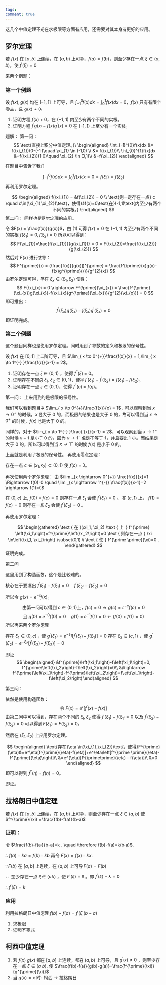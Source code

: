 ```yaml
---
tags: 
comment: true
---
```

这几个中值定理不光在求极限等方面有应用，还需要对其本身有更好的应用。
## 罗尔定理

若 $f(x)$ 在 $[a,b]$ 上连续，在 $(a,b)$ 上可导，$f(a) = f(b)$，则至少存在一点 $\xi\in(a,b)$，使 $f^{\prime}(\xi) = 0$

来两个例题：

### 第一个例题

设 $f(x),g(x)$ 均在 $[-1,1]$ 上可导，且 $\int_{-1}^{0}f(x)dx = \int_{0}^{1}f(x)dx = 0$，$f(x)$ 只有有限个零点，且 $g(x)\neq{0}$。
1. 证明方程 $f (x) = 0$，在 $(-1,1)$ 内至少有两个不同的实根。
2. 证明方程 $f^{\prime}g(x) - f(x)g^{\prime}(x) = 0$ 在 $(-1,1)$ 上至少有一个实根。

题解：
第一问：
$$
\text{直接上积分中值定理。}\
\begin{aligned}
\int_{-1}^{0}f(x)dx &= f(\xi_{1})(0-(-1))\quad \xi_{1} \in (-1,0) \\
&= f(\xi_{1})\\
\int_{0}^{1}f(x)dx &=f(\xi_{2})(1-0)\quad \xi_{2} \in (0,1)\\
&=f(\xi_{2})
\end{aligned}
$$

在题目中告诉了我们

$$
\int_{-1}^{0}f(x)dx = \int_{0}^{1}f(x)dx = 0 = f(\xi_{1}) = f(\xi_{2})
$$
再利用罗尔定理。

$$
\begin{aligned}
f(\xi_{1}) = &f(\xi_{2}) = 0  \\ 
\text{则一定存在一点} c \quad c\in(\xi_{1},\xi_{2})\text{，使得}&f(x)=0\text{在}(-1,1)\text{内至少有两个不同的实根。}
\end{aligned}
$$
第二问：
同样也是罗尔定理的应用。

令 $F(x) = \frac{f(x)}{g(x)}$，由 (1) 可得 $f(x) = 0$ 在 $(-1,1)$ 内至少有两个不同的实根 $f(\xi_{1}) = 0,f(\xi_{2}) = 0$
所以可以得到：
$$
F(\xi_{1})=\frac{f(\xi_{1})}{g(\xi_{1})} = 0 = F(\xi_{2})=\frac{f(\xi_{2})}{g(\xi_{2})}
$$
然后对 $F(x)$ 进行求导：
$$
F^{\prime}(x) = (\frac{f(x)}{g(x)})^{\prime} = \frac{f^{\prime}(x)g(x)-f(x)g^{\prime}(x)}{g^{2}(x)}
$$
由罗尔定理可得，存在 $\xi_{x}\in(\xi_{1},\xi_{2})$ 使得：
$$
F(\xi_{x}) = 0 \rightarrow F^{\prime}(\xi_{x}) = \frac{f^{\prime}(\xi_{x})g(\xi_{x})-f(\xi_{x})g^{\prime}(\xi_{x})}{g^{2}(\xi_{x})} = 0
$$
即可推出：
$$
f^{\prime}(\xi_{x})g(\xi_{x})- f(\xi_{x})g^{\prime}(\xi_{x}) = 0
$$
即证明完成。
### 第二个例题

这个题目同样也是使用罗尔定理。同时用到了导数的定义和极限的保号性。

设 $f(x)$ 在 $[0,1]$ 上二阶可导，且 $\lim_{ x \to 0^{+}}\frac{f(x)}{x} = 1,\lim_{ x \to 1^{-} }\frac{f(x)}{x-1} = 2$。
1. 证明存在一点 $\xi\in(0,1)$ ，使得 $f^{\prime\prime}(\xi)= 0$。
2. 证明存在不同的 $\xi_{1},\xi_{2}\in(0,1)$，使得 $f^{\prime}(\xi_{1})-f^{\prime}(\xi_{2}) = f(\xi_{1})-f(\xi_{2})$。
3. 证明存在一点 $\eta\in(0,1)$，使得 $f^{\prime\prime}(\eta) = f(\eta)$。

第一问：
上来用到的是极限的保号性。

我们可以看到题目中 $\lim_{ x \to 0^{+}}\frac{f(x)}{x} = 1$，可以观察到当 $x\rightarrow 0^{+}$ 的时候，$x$ 是大于 $0$ 的，而极限的结果也是大于 $0$ 的，故可以得到当 $x\rightarrow{0}^{+}$ 的时候，$f(x)$ 也是大于 $0$ 的。

同样的，对于 $\lim_{ x \to 1^{-} }\frac{f(x)}{x-1} = 2$，可以观察到当 $x\rightarrow 1^{-}$ 的时候 $x-1$ 是小于 $0$ 的，因为 $x\rightarrow 1^{-}$ 但是不等于 $1$，并且要比 $1$ 小。而结果是大于 $0$ 的，所以可以得到当 $x\rightarrow 1^{-}$ 的时候 $f(x)$ 是小于 0 的。

上面就是利用了极限的保号性。
再使用零点定理：

存在一点 $c \in\left(x_1, x_2\right)\subset(0,1)$ 使 $f(c)=0$。

再次使用两个罗尔定理：
由 $\lim _{x \rightarrow 0^{+}} \frac{f(x)}{x}=1 \Rightarrow f(0)=0 \quad \lim _{x \rightarrow 1^{-}} \frac{f(x)}{x-1}=2 \rightarrow f(1)=0$

在 $(0, c)$ 上, $f(0)=f(c)=0$ 则存在一点 $\xi_{1}$ 会使 $f^{\prime}\left(\xi_1\right)=0$ 。
在 $(c, 1)$ 上， $f(1)=f(c)=0$ 则存在一点 $\xi_{2}$ 会使 $f^{\prime}\left(\xi_2\right)=0$ 。

再使用罗尔定理：

$$
\begin{gathered}
\text { 在 }(\xi_1, \xi_2) \text { 上, } f^{\prime}
\left(\xi_1\right)=f^{\prime}\left(\xi_2\right)=0 \text { 则存在一点 } \xi \in\left(\xi_1, \xi_2\right) \subset(0,1) \\
\text { 使 } f^{\prime \prime}(\xi)=0 .
\end{gathered}
$$
证明完成。

第二问

这里用到了构造函数，这个是比较难的。

核心在于要凑出 $f^{\prime}\left(\xi_1\right)-f\left(\xi_1\right)=0 \quad f^{\prime}\left(\xi_2\right)-f\left(\xi_2\right)=0$

所以令 $g(x) = e^{-x}f(x)$。

$$
\text{由第一问可以得到 }c \in(0,1) \text{上，} f(c)=0  \Rightarrow g(c)=e^{-c} f(c)=0
$$
$$
\text { 且 } g(0)=e^{-0} f(0)=0 \quad g(1)=e^{-1} f(1)=0\leftarrow(f(0)=f(1)=0)
$$
所以再来两个罗尔定理

存在 $\xi_1 \in(0, c)$ ，使 $g^{\prime}\left(\xi_1\right)=e^{-\xi_1}\left[f^{\prime}\left(\xi_1\right)-f\left(\xi_1\right)\right]=0$
存在 $\xi_{2}\in(c, 1)$ ，使 $g^{\prime}\left(\xi_2\right)=e^{-\xi_2}\left[f^{\prime}\left(\xi_2\right)-f\left(\xi_2\right)\right]=0$

即证 
$$
\begin{aligned}
&f^{\prime}\left(\xi_1\right)-f\left(\xi_1\right)=0, f^{\prime}\left(\xi_2\right)-f\left(\xi_2\right)=0\\
&\Rightarrow f^{\prime}\left(\xi_1\right)-f^{\prime}\left(\xi_2\right)=f\left(\xi_1\right)-f\left(\xi_2\right)
\end{aligned}
$$

第三问：

依然是使用构造函数：
$$
\text { 令 } F (x)=e^x[f^{\prime}(x)-f (x)]
$$
由第二问中可以得到，存在两个不同的 $\xi_1,\xi_2$ 使得 $f^{\prime}\left (\xi_1\right)-f\left (\xi_1\right)=0$ 以及 $f^{\prime}\left (\xi_2\right)-f\left (\xi_2\right)=0$
可以得到 $F\left (\xi_1\right)=F\left (\xi_2\right)=0$。

然后在 $(\xi_{1},\xi_{2})$ 上应用罗尔定理。

$$
\begin{aligned}
\text{存在}\eta \in(\xi_{1},\xi_{2})\text{，使得}F^{\prime}(\eta)&=e^\eta[f^{\prime}(\eta)-f(\eta)]+e^\eta\left[f^{\prime \prime}(\eta)-f^{\prime}(\eta)\right]\\
&=e^{\eta}[f^{\prime\prime}(\eta) - f(\eta)]\\
&=0
\end{aligned}
$$

即可以得到 $f^{\prime\prime}(\eta) = f(\eta) = 0$。

即证。

## 拉格朗日中值定理

若 $f(x)$ 在 $[a,b]$ 上连续，在 $(a,b)$ 上可导，则至少存在一点 $\xi \in (a,b)$ 使 $f^{\prime}(\xi) = \frac{f(b)-f(a)}{b-a}$

### 证明：

 令 $\frac{f(b)-f(a)}{b-a}=k . \quad \therefore f(b)-f(a)=k(b-a)$.

$\therefore f(a)-k a=f(b)-k b$ 再令 $F(x)=f(x)-k x$.

$\because F(b)$ 在 $[a, b]$ 上连续，在 $(a, b)$ 上可导 $F(a)=F(b)$

$\therefore$ 至少存在一点 $\xi \in(a b)$ ，使 $F^{\prime}(\xi)=0$ 。即 $f^{\prime}(\xi)-k=0\quad$

$\therefore f^{\prime}(\xi)=k$

### 应用

利用拉格朗日中值定理 $f(b)-f(a) = f^{\prime}(\xi)(b-a)$

1. 求极限
2. 证明不等式

## 柯西中值定理

1. 若 $f(x)$  $g(x)$ 都在 $[a , b]$ 上连续，都在 $(a, b)$ 上可导，且 $g^{\prime}(x) \neq 0$ ，则至少存在一点 $\xi \in(a , b)$. 使 $\frac{f(b)-f(a)}{g(b)-g(a)}=\frac{f^{\prime}(\xi)}{g^{\prime}(\xi)}$
2. 当 $g(x) = x$ 时 : 柯西 $\rightarrow$ 拉格朗日

